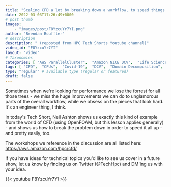 ```yaml
---
title: "Scaling CFD a lot by breaking down a workflow, to speed things up"
date: 2022-03-03T17:26:49+0000
# post thumb
images:
    - "images/post/F8YzcuYr7YI.png"
author: "Brendan Bouffler"
# description
description: " (reposted from HPC Tech Shorts Youtube channel)"
video_id: "F8YzcuYr7YI"
layout: "video"
# Taxonomies
categories: [ "AWS ParallelCluster",  "Amazon NICE DCV",  "Life Sciences", ]
tags: [ "CFD",  "CPUs",  "Covid-19",  "DCV",  "Domain Decomposition",  "EC2",  "GPUs",  "HPC",  "High Performance Computing",  "Lustre",  "Meshing",  "ParallelCluster",  "Schedulers",  "Solver performance",  "Storage",  "clusters",  "hierarchical",  "openfoam",  "redistributePar",  "scotch",  "snappyHexMesh",  "virtualization",  "vizualization",  "techshorts", ]
type: "regular" # available type (regular or featured)
draft: false
---
```


Sometimes when we're looking for performance we lose the forrest for all those trees - we miss the huge improvements we can do to unglamorous parts of the overall workflow, while we obsess on the pieces that look hard. It's an engineer thing, I think.

In today's Tech Short, Neil Ashton shows us exactly this kind of example from the world of CFD (using OpenFOAM, but this lesson applies generally) - and shows us how to break the problem down in order to speed it all up - and pretty easily, too.

The workshops we reference in the discussion are all listed here: https://aws.amazon.com/hpc/cfd/

If you have ideas for technical topics you'd like to see us cover in a future show, let us know by finding us on Twitter (@TechHpc) and DM'ing us with your idea.

{{< youtube F8YzcuYr7YI >}}